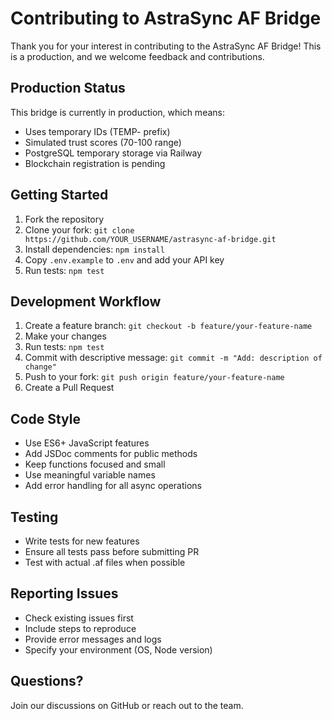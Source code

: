 # Contributing to AstraSync AF Bridge

Thank you for your interest in contributing to the AstraSync AF Bridge! This is a production, and we welcome feedback and contributions.

## Production Status

This bridge is currently in production, which means:
- Uses temporary IDs (TEMP- prefix)
- Simulated trust scores (70-100 range)
- PostgreSQL temporary storage via Railway
- Blockchain registration is pending

## Getting Started

1. Fork the repository
2. Clone your fork: `git clone https://github.com/YOUR_USERNAME/astrasync-af-bridge.git`
3. Install dependencies: `npm install`
4. Copy `.env.example` to `.env` and add your API key
5. Run tests: `npm test`

## Development Workflow

1. Create a feature branch: `git checkout -b feature/your-feature-name`
2. Make your changes
3. Run tests: `npm test`
4. Commit with descriptive message: `git commit -m "Add: description of change"`
5. Push to your fork: `git push origin feature/your-feature-name`
6. Create a Pull Request

## Code Style

- Use ES6+ JavaScript features
- Add JSDoc comments for public methods
- Keep functions focused and small
- Use meaningful variable names
- Add error handling for all async operations

## Testing

- Write tests for new features
- Ensure all tests pass before submitting PR
- Test with actual .af files when possible

## Reporting Issues

- Check existing issues first
- Include steps to reproduce
- Provide error messages and logs
- Specify your environment (OS, Node version)

## Questions?

Join our discussions on GitHub or reach out to the team.